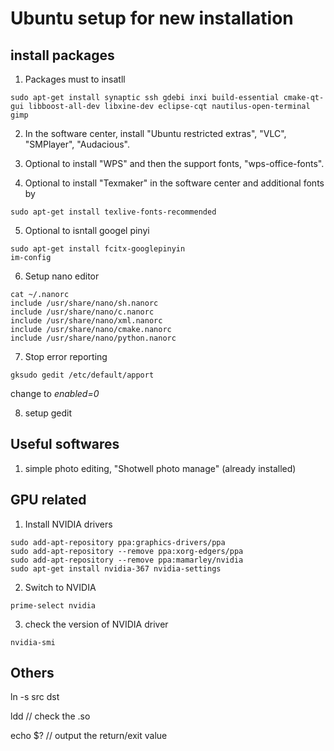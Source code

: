 # Ubuntu setup for new installation

## install packages
1. Packages must to insatll <br />
  ```
sudo apt-get install synaptic ssh gdebi inxi build-essential cmake-qt-gui libboost-all-dev libxine-dev eclipse-cqt nautilus-open-terminal gimp
 ```

2. In the software center, install "Ubuntu restricted extras", "VLC", "SMPlayer", "Audacious". <br /> 

3. Optional to install "WPS" and then the support fonts, "wps-office-fonts".

4. Optional to install "Texmaker" in the software center and additional fonts by
  ```
sudo apt-get install texlive-fonts-recommended
  ```

5. Optional to isntall googel pinyi
  ```
sudo apt-get install fcitx-googlepinyin
im-config
  ```
  
6. Setup nano editor
  ```
  cat ~/.nanorc
  include /usr/share/nano/sh.nanorc 
  include /usr/share/nano/c.nanorc 
  include /usr/share/nano/xml.nanorc 
  include /usr/share/nano/cmake.nanorc 
  include /usr/share/nano/python.nanorc 
  ```
7. Stop error reporting

  ```
  gksudo gedit /etc/default/apport
  ```
change to *enabled=0*

8. setup gedit

## Useful softwares
1. simple photo editing, "Shotwell photo manage" (already installed) <br />


## GPU related 
1. Install NVIDIA drivers
  ```
sudo add-apt-repository ppa:graphics-drivers/ppa
sudo add-apt-repository --remove ppa:xorg-edgers/ppa
sudo add-apt-repository --remove ppa:mamarley/nvidia
sudo apt-get install nvidia-367 nvidia-settings
  ```

2. Switch to NVIDIA 
  ```
prime-select nvidia
  ```

3. check the version of NVIDIA driver
  ```
nvidia-smi
  ```
  
  
## Others

ln -s src dst

ldd // check the .so

echo $?	// output the return/exit value
